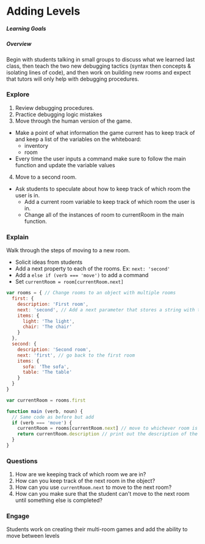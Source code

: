 # Adding Levels

##### Learning Goals

##### Overview
Begin with students talking in small groups to discuss what we learned last class, then teach the two new debugging tactics (syntax then concepts & isolating lines of code), and then work on building new rooms and expect that tutors will only help with debugging procedures.

### Explore
1. Review debugging procedures.
2. Practice debugging logic mistakes
3. Move through the human version of the game.
  - Make a point of what information the game current has to keep track of and keep a list of the variables on the whiteboard:
    - inventory
    - room
  - Every time the user inputs a command make sure to follow the main function and update the variable values
4. Move to a second room.
  - Ask students to speculate about how to keep track of which room the user is in.
    - Add a current room variable to keep track of which room the user is in.
    - Change all of the instances of room to currentRoom in the main function.

### Explain
Walk through the steps of moving to a new room.
  - Solicit ideas from students
  - Add a next property to each of the rooms. Ex: `next: 'second'`
  - Add a `else if (verb === 'move')` to add a command
  - Set `currentRoom = room[currentRoom.next]`

```js
var rooms = { // Change rooms to an object with multiple rooms
  first: {
    description: 'First room',
    next: 'second', // Add a next parameter that stores a string with the name of the next room
    items: {
      light: 'The light',
      chair: 'The chair'
    }
  },
  second: {
    description: 'Second room',
    next: 'first', // go back to the first room
    items: {
      sofa: 'The sofa',
      table: 'The table'
    }
  }
}

var currentRoom = rooms.first

function main (verb, noun) {
  // Same code as before but add
  if (verb === 'move') {
    currentRoom = rooms[currentRoom.next] // move to whichever room is listed as next for the current room
    return currentRoom.description // print out the description of the new current room
  }
}
```

### Questions
1. How are we keeping track of which room we are in?
2. How can you keep track of the next room in the object?
3. How can you use `currentRoom.next` to move to the next room?
4. How can you make sure that the student can't move to the next room until something else is completed?

### Engage
Students work on creating their multi-room games and add the ability to move between levels
